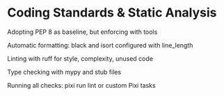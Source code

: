 # Coding Standards & Static Analysis

Adopting PEP 8 as baseline, but enforcing with tools

Automatic formatting: black and isort configured with line_length

Linting with ruff for style, complexity, unused code

Type checking with mypy and stub files

Running all checks: pixi run lint or custom Pixi tasks
